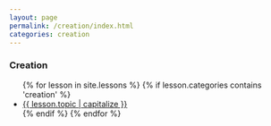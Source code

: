 ```yaml
---
layout: page
permalink: /creation/index.html
categories: creation
---
```


### Creation 
<ul>
{% for lesson in site.lessons %}
  {% if lesson.categories contains 'creation' %}
   <li> <a href="{{ lesson.url  }}">{{ lesson.topic  | capitalize }}</a></li>
  {% endif %}
{% endfor %}
</ul>

